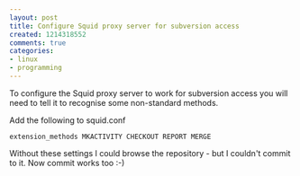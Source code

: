 ```yaml
---
layout: post
title: Configure Squid proxy server for subversion access
created: 1214318552
comments: true
categories:
- linux
- programming
---
```

<p>
To configure the Squid proxy server to work for subversion access you will need to tell it to recognise some non-standard methods.
</p>
<p>
Add the following to squid.conf 
</p>
<code>extension_methods MKACTIVITY CHECKOUT REPORT MERGE</code>
<p>
Without these settings I could browse the repository - but I couldn't commit to it. Now commit works too :-)
</p>
